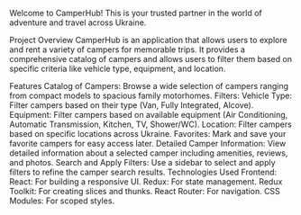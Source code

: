 Welcome to CamperHub! This is your trusted partner in the world of adventure and travel across Ukraine.

Project Overview
CamperHub is an application that allows users to explore and rent a variety of campers for memorable trips. It provides a comprehensive catalog of campers and allows users to filter them based on specific criteria like vehicle type, equipment, and location.

Features
Catalog of Campers: Browse a wide selection of campers ranging from compact models to spacious family motorhomes.
Filters:
Vehicle Type: Filter campers based on their type (Van, Fully Integrated, Alcove).
Equipment: Filter campers based on available equipment (Air Conditioning, Automatic Transmission, Kitchen, TV, Shower/WC).
Location: Filter campers based on specific locations across Ukraine.
Favorites: Mark and save your favorite campers for easy access later.
Detailed Camper Information: View detailed information about a selected camper including amenities, reviews, and photos.
Search and Apply Filters: Use a sidebar to select and apply filters to refine the camper search results.
Technologies Used
Frontend:
React: For building a responsive UI.
Redux: For state management.
Redux Toolkit: For creating slices and thunks.
React Router: For navigation.
CSS Modules: For scoped styles.
